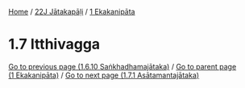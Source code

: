 
[Home](/) / [22J Jātakapāḷi](../../22J.md) / [1 Ekakanipāta](../1.md)

# 1.7 Itthivagga


[Go to previous page (1.6.10 Saṅkhadhamajātaka)](1.6/1.6.10.md) / [Go to parent page (1 Ekakanipāta)](../1.md) / [Go to next page (1.7.1 Asātamantajātaka)](1.7/1.7.1.md)


